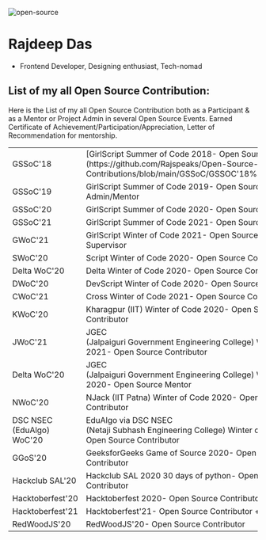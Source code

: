 ![open-source](https://user-images.githubusercontent.com/44817007/147729292-73edd0c8-bed6-45cc-abab-c8882be01e92.jpeg)

# Rajdeep Das

- Frontend Developer, Designing enthusiast, Tech-nomad  

## List of my all Open Source Contribution: 

Here is the List of my all Open Source Contribution both as a Participant & as a Mentor or Project Admin in several Open Source Events. 
Earned Certificate of Achievement/Participation/Appreciation, Letter of Recommendation for mentorship.


<table>

<tr>
<td>
GSSoC'18
</td>
<td>
[GirlScript Summer of Code 2018- Open Source Contributor](https://github.com/Rajspeaks/Open-Source-Contributions/blob/main/GSSoC/GSSOC'18%20Participant.jpg)
</td>
</tr>

<tr>
<td>
GSSoC'19
</td>
<td>
GirlScript Summer of Code 2019- Open Source Project Admin/Mentor
</td>
</tr>

<tr>
<td>
GSSoC'20
</td>
<td>
GirlScript Summer of Code 2020- Open Source Contributor
</td>
</tr>

<tr>
<td>
GSSoC'21
</td>
<td>
GirlScript Summer of Code 2021- Open Source Mentor
</td>
</tr>

<tr>
<td>
GWoC'21
</td>
<td>
GirlScript Winter of Code 2021- Open Source Project Supervisor
</td>
</tr>

<tr>
<td>
SWoC'20
</td>
<td>
Script Winter of Code 2020- Open Source Contributor
</td>
</tr>

<tr>
<td>
Delta WoC'20
</td>
<td>
Delta Winter of Code 2020- Open Source Contributor
</td>
</tr>
  
<tr>
<td>
DWoC'20
</td>
<td>
DevScript Winter of Code 2020- Open Source Contributor
</td>
</tr>

<tr>
<td>
CWoC'21
</td>
<td>
Cross Winter of Code 2021- Open Source Contributor
</td>
</tr>
  
<tr>
<td>
KWoC'20
</td>
<td>
Kharagpur (IIT) Winter of Code 2020- Open Source Contributor
</td>
</tr>

<tr>
<td>
JWoC'21
</td>
<td>
JGEC <br>(Jalpaiguri Government Engineering College) Winter of Code 2021- Open Source Contributor
</td>
</tr>

<tr>
<td>
Delta WoC'20
</td>
<td>
JGEC <br> (Jalpaiguri Government Engineering College) Winter of Code 2020- Open Source Mentor
</td>
</tr>
   
<tr>
<td>
NWoC'20
</td>
<td>
NJack (IIT Patna) Winter of Code 2020- Open Source Contributor
</td>
</tr>

<tr>
<td>
DSC NSEC (EduAlgo) WoC'20
</td>
<td>
EduAlgo via DSC NSEC <br> (Netaji Subhash Engineering College) Winter of Code 2020- Open Source Contributor
</td>
</tr>
  
<tr>
<td>
GGoS'20
</td>
<td>
GeeksforGeeks Game of Source 2020- Open Source Contributor
</td>
</tr>
  
<tr>
<td>
Hackclub SAL'20
</td>
<td>
Hackclub SAL 2020 30 days of python- Open Source Contributor
</td>
</tr>

<tr>
<td>
Hacktoberfest'20
</td>
<td>
Hacktoberfest 2020- Open Source Contributor
</td>
</tr>

<tr>
<td>
Hacktoberfest'21
</td>
<td>
Hacktoberfest'21- Open Source Contributor + Mentor
</td>
</tr>

<tr>
<td>
RedWoodJS'20
</td>
<td>
RedWoodJS'20- Open Source Contributor
</td>
</tr>
